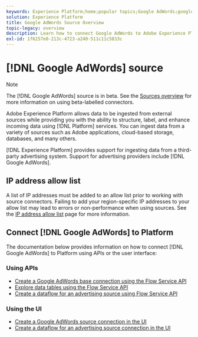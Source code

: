```yaml
---
keywords: Experience Platform;home;popular topics;Google AdWords;google adwords
solution: Experience Platform
title: Google AdWords Source Overview
topic-legacy: overview
description: Learn how to connect Google AdWords to Adobe Experience Platform using APIs or the user interface.
exl-id: 1f6257e0-213c-4723-a240-511c11c5833c
---
```

# [!DNL Google AdWords] source

>[!NOTE]
>
>The [!DNL Google AdWords] source is in beta. See the [Sources overview](../../home.md#terms-and-conditions) for more information on using beta-labelled connectors.

Adobe Experience Platform allows data to be ingested from external sources while providing you with the ability to structure, label, and enhance incoming data using [!DNL Platform] services. You can ingest data from a variety of sources such as Adobe applications, cloud-based storage, databases, and many others.

[!DNL Experience Platform] provides support for ingesting data from a third-party advertising system. Support for advertising providers include [!DNL Google AdWords].

## IP address allow list

A list of IP addresses must be added to an allow list prior to working with source connectors. Failing to add your region-specific IP addresses to your allow list may lead to errors or non-performance when using sources. See the [IP address allow list](../../ip-address-allow-list.md) page for more information.

## Connect [!DNL Google AdWords] to Platform

The documentation below provides information on how to connect [!DNL Google AdWords] to Platform using APIs or the user interface:

### Using APIs

* [Create a Google AdWords base connection using the Flow Service API](../../tutorials/api/create/advertising/ads.md)
* [Explore data tables using the Flow Service API](../../tutorials/api/explore/tabular.md)
* [Create a dataflow for an advertising source using Flow Service API](../../tutorials/api/collect/advertising.md)

### Using the UI

* [Create a Google AdWords source connection in the UI](../../tutorials/ui/create/advertising/ads.md)
* [Create a dataflow for an advertising source connection in the UI](../../tutorials/ui/dataflow/advertising.md)
